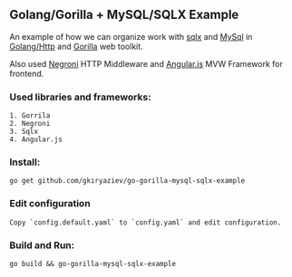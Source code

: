 ## Golang/Gorilla + MySQL/SQLX Example

An example of how we can organize work with [sqlx](http://jmoiron.github.io/sqlx/) and [MySql](https://www.mysql.com/)
in [Golang/Http](https://golang.org/) and [Gorilla](http://www.gorillatoolkit.org/pkg/mux) web toolkit.

Also used [Negroni](https://github.com/codegangsta/negroni) HTTP Middleware and [Angular.js](https://angularjs.org/)
MVW Framework for frontend.

### Used libraries and frameworks:
```
1. Gorrila
2. Negroni
3. Sqlx
4. Angular.js
```

### Install:
```
go get github.com/gkiryaziev/go-gorilla-mysql-sqlx-example
```

### Edit configuration
```
Copy `config.default.yaml` to `config.yaml` and edit configuration.
```

### Build and Run:
```
go build && go-gorilla-mysql-sqlx-example
```